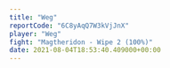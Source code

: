 ```yaml
---
title: "Weg"
reportCode: "6C8yAqQ7W3kVjJnX"
player: "Weg"
fight: "Magtheridon - Wipe 2 (100%)"
date: 2021-08-04T18:53:40.409000+00:00
---
```

